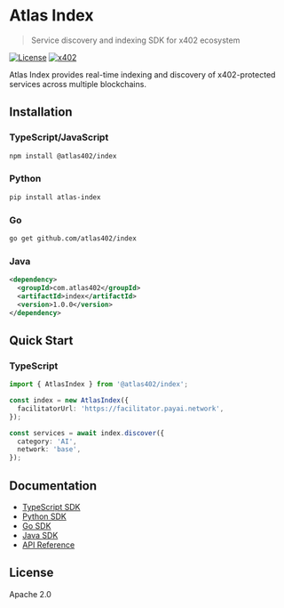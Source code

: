 # Atlas Index

> Service discovery and indexing SDK for x402 ecosystem

[![License](https://img.shields.io/badge/License-Apache%202.0-blue.svg)](https://opensource.org/licenses/Apache-2.0)
[![x402](https://img.shields.io/badge/x402-Compatible-green)](https://x402.org)

Atlas Index provides real-time indexing and discovery of x402-protected services across multiple blockchains.

## Installation

### TypeScript/JavaScript

```bash
npm install @atlas402/index
```

### Python

```bash
pip install atlas-index
```

### Go

```bash
go get github.com/atlas402/index
```

### Java

```xml
<dependency>
  <groupId>com.atlas402</groupId>
  <artifactId>index</artifactId>
  <version>1.0.0</version>
</dependency>
```

## Quick Start

### TypeScript

```typescript
import { AtlasIndex } from '@atlas402/index';

const index = new AtlasIndex({
  facilitatorUrl: 'https://facilitator.payai.network',
});

const services = await index.discover({
  category: 'AI',
  network: 'base',
});
```

## Documentation

- [TypeScript SDK](./typescript/README.md)
- [Python SDK](./python/README.md)
- [Go SDK](./go/README.md)
- [Java SDK](./java/README.md)
- [API Reference](./docs/api.md)

## License

Apache 2.0
